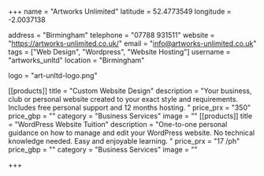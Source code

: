 +++
name = "Artworks Unlimited"
latitude = 52.4773549
longitude = -2.0037138

address = "Birmingham"
telephone = "07788 931511"
website = "https://artworks-unlimited.co.uk/"
email = "info@artworks-unlimited.co.uk"
tags = ["Web Design", "Wordpress", "Website Hosting"]
username = "artworks_unltd"
location = "Birmingham"

logo = "art-unltd-logo.png"

[[products]]
  title = "Custom Website Design"
  description = "Your business, club or personal website created to your exact style and requirements. Includes free personal support and 12 months hosting. "
  price_prx = "350"
  price_gbp = ""
  category = "Business Services"
  image = ""
[[products]]
  title = "WordPress Website Tuition"
  description = "One-to-one personal guidance on how to manage and edit your WordPress website. No technical knowledge needed. Easy and enjoyable learning. "
  price_prx = "17 /ph"
  price_gbp = ""
  category = "Business Services"
  image = ""
  
+++
